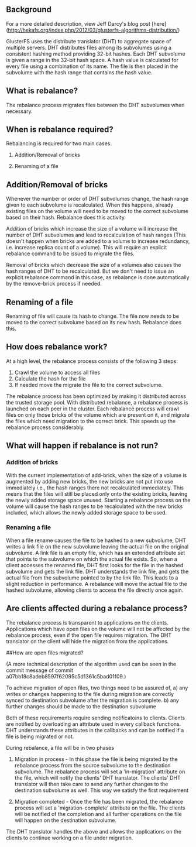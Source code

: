 ## Background


For a more detailed description, view Jeff Darcy's blog post [here] 
(http://hekafs.org/index.php/2012/03/glusterfs-algorithms-distribution/) 

GlusterFS uses the distribute translator (DHT) to aggregate space of multiple servers. DHT distributes files among its subvolumes using a consistent hashing method providing 32-bit hashes. Each DHT subvolume is given a range in the 32-bit hash space. A hash value is calculated for every file using a combination of its name. The file is then placed in the subvolume with the hash range that contains the hash value. 

## What is rebalance?

The rebalance process migrates files between the DHT subvolumes when necessary.

## When is rebalance required?

Rebalancing is required for two main cases.

1. Addition/Removal of bricks

2. Renaming of a file 

## Addition/Removal of  bricks

Whenever the number or order of DHT subvolumes change, the hash range given to each subvolume is recalculated. When this happens, already existing files on the volume will need to be moved to the correct subvolume based on their hash. Rebalance does this activity.

Addition of bricks which increase the size of a volume will increase the number of DHT subvolumes and lead to recalculation of hash ranges (This doesn't happen when bricks are added to a volume to increase redundancy, i.e. increase replica count of a volume). This will require an explicit rebalance command to be issued to migrate the files.

Removal of bricks which decrease the size of a volumes also causes the hash ranges of DHT to be recalculated. But we don't need to issue an explicit rebalance command in this case, as rebalance is done automatically by the remove-brick process if needed.

## Renaming of a file

Renaming of file will cause its hash to change. The file now needs to be moved to the correct subvolume based on its new hash. Rebalance does this.

## How does rebalance work?

At a high level, the rebalance process consists of the following 3 steps:

1. Crawl the volume to access all files
2. Calculate the hash for the file
3. If needed move the migrate the file to the correct subvolume.


The rebalance process has been optimized by making it distributed across the trusted storage pool. With distributed rebalance, a rebalance process is launched on each peer in the cluster. Each rebalance process will crawl files on only those bricks of the volume which are present on it, and migrate the files which need migration to the correct brick. This speeds up the rebalance process considerably.

## What will happen if rebalance is not run?

### Addition of bricks

With the current implementation of add-brick, when the size of a volume is augmented by adding new bricks, the new bricks are not put into use immediately i.e., the hash ranges there not recalculated immediately. This means that the files will still be placed only onto the existing bricks, leaving the newly added storage space unused. Starting a rebalance process on the volume will cause the hash ranges to be recalculated with the new bricks included, which allows the newly added storage space to be used.

### Renaming a file

When a file rename causes the file to be hashed to a new subvolume, DHT writes a link file on the new subvolume leaving the actual file on the original subvolume. A link file is an empty file, which has an extended attribute set that points to the subvolume on which the actual file exists. So, when a client accesses the renamed file, DHT first looks for the file in the hashed subvolume and gets the link file. DHT understands the link file, and gets the actual file from the subvolume pointed to by the link file. This leads to a slight reduction in performance. A rebalance will move the actual file to the hashed subvolume, allowing clients to access the file directly once again.

## Are clients affected during a rebalance process?

The rebalance process is transparent to applications on the clients. Applications which have open files on the volume will not be affected by the rebalance process, even if the open file requires migration. The DHT translator on the client will hide the migration from the applications.

##How are open files migrated?

(A more technical description of the algorithm used can be seen in the commit message of commit a07bb18c8adeb8597f62095c5d1361c5bad01f09.)

To achieve migration of open files, two things need to be assured of,
a) any writes or changes happening to the file during migration are correctly synced to destination subvolume after the migration is complete.
b) any further changes should be made to the destination subvolume

Both of these requirements require sending notificatoins to clients. Clients are notified by overloading an attribute used in every callback functions. DHT understands these attributes in the callbacks and can be notified if a file is being migrated or not.

During rebalance, a file will be in two phases

1. Migration in process - In this phase the file is being migrated by the rebalance process from the source subvolume to the destination subvolume. The rebalance process will set a 'in-migration' attribute on the file, which will notify the clients' DHT translator. The clients' DHT translator will then take care to send any further changes to the destination subvolume as well. This way we satisfy the first requirement

2. Migration completed - Once the file has been migrated, the rebalance process will set a 'migration-complete' attribute on the file. The clients will be notified of the completion and all further operations on the file will happen on the destination subvolume.

The DHT translator handles the above and allows the applications on the clients to continue working on a file under migration.
